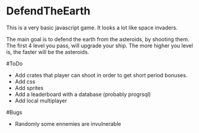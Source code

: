 # DefendTheEarth

This is a very basic javascript game.
It looks a lot like space invaders.

The main goal is to defend the earth from the asteroids, by shooting them.
The first 4 level you pass, will upgrade your ship.
The more higher you level is, the faster will be the asteroids.

#ToDo
 - Add crates that player can shoot in order to get short period bonuses.
 - Add css
 - Add sprites
 - Add a leaderboard with a database (probably progrsql)
 - Add local multiplayer

#Bugs
 - Randomly some ennemies are invulnerable 
